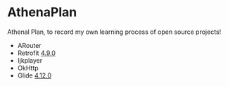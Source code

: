 # AthenaPlan
Athenal Plan, to record my own learning process of open source projects!  

- ARouter []()
- Retrofit [4.9.0](https://github.com/square/okhttp)
- Ijkplayer []()
- OkHttp []()
- Glide [4.12.0](https://github.com/bumptech/glide)